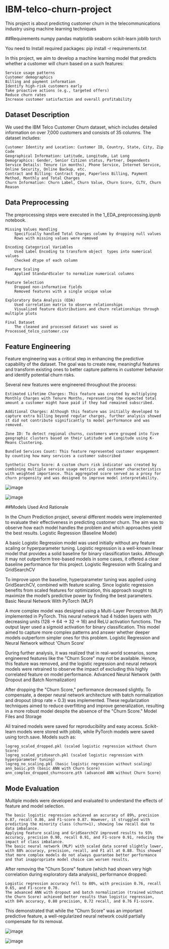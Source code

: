# IBM-telco-churn-project
This project is about predicting customer churn in the telecommunications industry using machine learning techniques

##Requirements
numpy
pandas
matplotlib
seaborn
scikit-learn
joblib
torch


You need to Install required packages:
pip install -r requirements.txt



In this project, we aim to develop a machine learning model that predicts whether a customer will churn based on a such features:

    Service usage patterns
    Customer demographics
    Billing and payment information
    Identify high-risk customers early
    Take proactive actions (e.g., targeted offers)
    Reduce churn rates
    Increase customer satisfaction and overall profitability

## Dataset Description

We used the IBM Telco Customer Churn dataset, which includes detailed information on over 7,000 customers and consists of 35 columns. The dataset includes:

    Customer Identity and Location: Customer ID, Country, State, City, Zip Code
    Geographical Information: Latitude, Longitude, Lat Long
    Demographics: Gender, Senior Citizen status, Partner, Dependents
    Service Details: Tenure (in months), Phone Service, Internet Service, Online Security, Online Backup, etc.
    Contract and Billing: Contract type, Paperless Billing, Payment Method, Monthly and Total Charges
    Churn Information: Churn Label, Churn Value, Churn Score, CLTV, Churn Reason


## Data Preprocessing

The preprocessing steps were executed in the 1_EDA_preprocessing.ipynb notebook.

    Missing Values Handling
        Specifically handled Total Charges column by dropping null values
        Rows with missing values were removed
        
    Encoding Categorical Variables
        Used Label Encoding to transform object  types into numerical values
        Checked dtype of each column

    Feature Scaling
        Applied StandardScaler to normalize numerical columns

    Feature Selection
        Dropped non-informative fields
        Removed features with a single unique value
        
    Exploratory Data Analysis (EDA)
        Used correlation matrix to observe relationships
        Visualized feature distributions and churn relationships through multiple plots

    Final Dataset
        The cleaned and processed dataset was saved as Processed_telco_customer.csv



## Feature Engineering

Feature engineering was a critical step in enhancing the predictive capability of the dataset. The goal was to create new, meaningful features and transform existing ones to better capture patterns in customer behavior and identify potential churn risks.

Several new features were engineered throughout the process:

    Estimated Lifetime Charges: This feature was created by multiplying Monthly Charges with Tenure Months, representing the expected total amount a customer might have paid if they had remained subscribed.

    Additional Charges: Although this feature was initially developed to capture extra billing beyond regular charges, further analysis showed it did not contribute significantly to model performance and was removed.

    Zone ID: To detect regional churns, customers were grouped into five geographic clusters based on their Latitude and Longitude using K-Means Clustering.

    Bundled Services Count: This feature represented customer engagement by counting how many services a customer subscribed

    Synthetic Churn Score: A custom churn risk indicator was created by combining multiple service usage metrics and customer characteristics with weighted importance. This aggregated score served as a proxy for churn propensity and was designed to improve model interpretability.

![image](https://github.com/user-attachments/assets/8b64dab5-06fa-4480-b158-425295a8dec2)


![image](https://github.com/user-attachments/assets/95daff75-ca74-41ea-879b-978b052628ff)


##Models Used And Rationale


In the Churn Prediction project, several different models were implemented to evaluate their effectiveness in predicting customer churn. The aim was to observe how each model handles the problem and which approaches yield the best results.
Logistic Regression (Baseline Model)

A basic Logistic Regression model was used initially without any feature scaling or hyperparameter tuning. Logistic regression is a well-known linear model that provides a solid baseline for binary classification tasks. Although it may not outperform tree-based models in some cases, it offered a clear baseline performance for this project.
Logistic Regression with Scaling and GridSearchCV

To improve upon the baseline, hyperparameter tuning was applied using GridSearchCV, combined with feature scaling. Since logistic regression benefits from scaled features for optimization, this approach sought to maximize the model’s predictive power by finding the best parameters.
Basic Neural Network With PyTorch (MLP)

A more complex model was designed using a Multi-Layer Perceptron (MLP) implemented in PyTorch. This neural network had 4 hidden layers with decreasing units (128 → 64 → 32 → 16) and ReLU activation functions. The output layer used a sigmoid activation for binary classification. This model aimed to capture more complex patterns and answer whether deeper models outperform simpler ones for this problem.
Logistic Regression and Neural Network without 'Churn Score'

During further analysis, it was realized that in real-world scenarios, some engineered features like the "Churn Score" may not be available. Hence, this feature was removed, and the logistic regression and neural network models were retrained to observe the impact of excluding this highly correlated feature on model performance.
Advanced Neural Network (with Dropout and Batch Normalization)

After dropping the "Churn Score," performance decreased slightly. To compensate, a deeper neural network architecture with batch normalization and dropout (drop rate = 0.3) was implemented. These regularization techniques aimed to reduce overfitting and improve generalization, resulting in a more robust model despite the absence of the "Churn Score."
Model Files and Storage

All trained models were saved for reproducibility and easy access. Scikit-learn models were stored with joblib, while PyTorch models were saved using torch.save. Models such as:

    logreg_scaled_dropped.pkl (scaled logistic regression without Churn Score)
    logreg_scaled_gridsearch.pkl (scaled logistic regression with hyperparameter tuning)
    logreg_no_scaling.pkl (basic logistic regression without scaling)
    ann_basic.pth (basic ANN with Churn Score)
    ann_complex_dropped_churnscore.pth (advanced ANN without Churn Score)

## Mode Evaluation

Multiple models were developed and evaluated to understand the effects of feature and model selection.

    The basic logistic regression achieved an accuracy of 89%, precision 0.87, recall 0.86, and F1-score 0.87. However, it struggled with predicting the minority class (churn=1), showing low recall due to data imbalance.
    Applying feature scaling and GridSearchCV improved results to 93% accuracy, precision 0.90, recall 0.91, and F1-score 0.91, reducing the impact of class imbalance.
    The basic neural network (MLP) with scaled data scored slightly lower, with 88% accuracy, precision, recall, and F1 all at 0.88. This showed that more complex models do not always guarantee better performance and that inappropriate model choice can worsen results.

After removing the "Churn Score" feature (which had shown very high correlation during exploratory data analysis), performance dropped:

    Logistic regression accuracy fell to 80%, with precision 0.76, recall 0.65, and F1-score 0.70.
    The advanced ANN with dropout and batch normalization (trained without the Churn Score) achieved better results than logistic regression, with 84% accuracy, 0.80 precision, 0.72 recall, and 0.76 F1-score.

This demonstrated that while the "Churn Score" was an important predictive feature, a well-regularized neural network could partially compensate for its removal.

![image](https://github.com/user-attachments/assets/0db9d8e8-1366-41d6-9729-09be7d59303b)

![image](https://github.com/user-attachments/assets/81352df4-65df-449e-87e7-2f310101d549)


